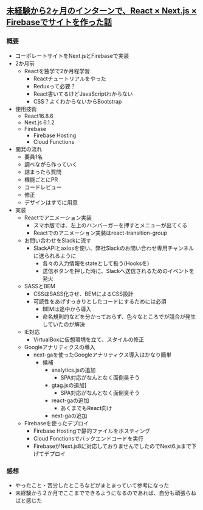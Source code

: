 ## [未経験から2ヶ月のインターンで、React × Next.js × Firebaseでサイトを作った話](https://qiita.com/katsutakashima/items/59161a1378fe8dc19ace)
### 概要
- コーポレートサイトをNext.jsとFirebaseで実装
- 2か月前
  - Reactを独学で2か月程学習
    - Reactチュートリアルをやった
    - Reduxって必要？
    - React書いてるけどJavaScriptわからない
    - CSS？よくわからないからBootstrap
- 使用技術
  - React16.8.6
  - Next.js 6.1.2
  - Firebase
    - Firebase Hosting
    - Cloud Functions
- 開発の流れ
  - 要員1名
  - 調べながら作っていく
  - 詰まったら質問
  - 機能ごとにPR
  - コードレビュー
  - 修正
  - デザインはすでに用意
- 実装
  - Reactでアニメーション実装
    - スマホ版では、左上のハンバーガーを押すとメニューが出てくる
    - Reactでのアニメーション実装はreact-transition-group
  - お問い合わせをSlackに流す
    - SlackAPIとaxiosを使い、弊社Slackのお問い合わせ専用チャンネルに送られるように
      - 各々の入力情報をstateとして扱う(Hooksを)
      - 送信ボタンを押した時に、Slackへ送信されるためのイベントを発火
  - SASSとBEM
    - CSSはSASS化させ、BEMによるCSS設計
    - 可読性をあげすっきりとしたコードにするためには必須
      - BEMは途中から導入
      - 命名規則的などを分かっておらず、色々なところでが競合が発生していたのが解決
  - IE対応
    - VirtualBoxに仮想環境を立て、スタイルの修正
  - Googleアナリティクスの導入
    - next-gaを使ったGoogleアナリティクス導入はかなり簡単
      - 候補
        - analytics.jsの追加
          - SPA対応がなんとなく面倒臭そう
        - gtag.jsの追加]
          - SPA対応がなんとなく面倒臭そう
        - react-gaの追加
          - あくまでもReact向け
        - next-gaの追加
  - Firebaseを使ったデプロイ
    - Firebase Hostingで静的ファイルをホスティング
    - Cloud Fonctionsでバックエンドコードを実行
    - FirebaseがNext.js8に対応しておりませんでしたのでNext6.jsまで下げてデプロイ

### 感想
- やったこと・苦労したところなどがまとまっていて参考になった
- 未経験から２か月でここまでできるようになるのであれば、自分も頑張らねばと感じた

